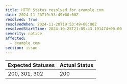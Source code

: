 ```yaml
---
title: HTTP Status resolved for example.com
date: 2024-11-20T19:53:49+00:00Z
resolved: True
resolvedWhen: 2024-11-20T19:53:49+00:00Z
resolvedStartTime: 2024-10-25T21:09:43.191474+00:00
severity: notice
affected:
  - example.com
section: issue
---
```


| Expected Statuses | Actual Status  |
|-------------------|----------------|
| 200, 301, 302 | 200 |
